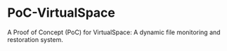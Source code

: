 # PoC-VirtualSpace
A Proof of Concept (PoC) for VirtualSpace: A dynamic file monitoring and restoration system.
